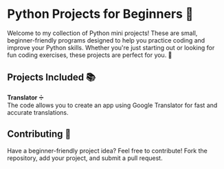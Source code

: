 # Python Projects for Beginners 🎉

Welcome to my collection of Python mini projects! These are small, beginner-friendly programs designed to help you practice coding and improve your Python skills. Whether you're just starting out or looking for fun coding exercises, these projects are perfect for you. 🚀

## Projects Included 📚

 **Translator** ➗  
   The code allows you to create an app using Google Translator for fast and accurate translations.

## Contributing 🤝

Have a beginner-friendly project idea? Feel free to contribute! Fork the repository, add your project, and submit a pull request.


